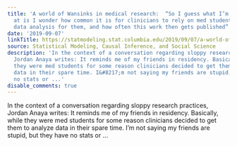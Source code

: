 ```yaml
---
title: 'A world of Wansinks in medical research:  “So I guess what I’m trying to get
  at is I wonder how common it is for clinicians to rely on med students to do their
  data analysis for them, and how often this work then gets published”'
date: '2019-09-07'
linkTitle: https://statmodeling.stat.columbia.edu/2019/09/07/a-world-of-wansinks-in-medical-research-so-i-guess-what-im-trying-to-get-at-is-i-wonder-how-common-it-is-for-clinicians-to-rely-on-med-students-to-do-their-data-analysis-for-them-and-how-often/
source: Statistical Modeling, Causal Inference, and Social Science
description: 'In the context of a conversation regarding sloppy research practices,
  Jordan Anaya writes: It reminds me of my friends in residency. Basically, while
  they were med students for some reason clinicians decided to get them to analyze
  data in their spare time. I&#8217;m not saying my friends are stupid, but they have
  no stats or ...'
disable_comments: true
---
```

In the context of a conversation regarding sloppy research practices, Jordan Anaya writes: It reminds me of my friends in residency. Basically, while they were med students for some reason clinicians decided to get them to analyze data in their spare time. I&#8217;m not saying my friends are stupid, but they have no stats or ...